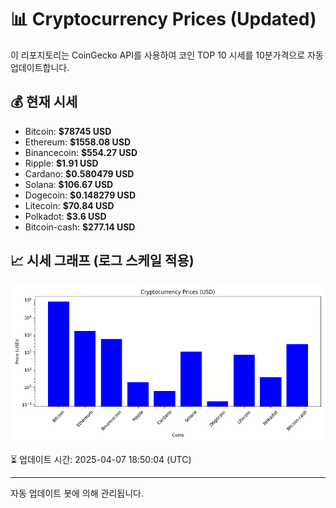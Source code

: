 
# 📊 Cryptocurrency Prices (Updated)

이 리포지토리는 CoinGecko API를 사용하여 코인 TOP 10 시세를 10분가격으로 자동 업데이트합니다.

## 💰 현재 시세
- Bitcoin: **$78745 USD**
- Ethereum: **$1558.08 USD**
- Binancecoin: **$554.27 USD**
- Ripple: **$1.91 USD**
- Cardano: **$0.580479 USD**
- Solana: **$106.67 USD**
- Dogecoin: **$0.148279 USD**
- Litecoin: **$70.84 USD**
- Polkadot: **$3.6 USD**
- Bitcoin-cash: **$277.14 USD**

## 📈 시세 그래프 (로그 스케일 적용)
![Crypto Prices](crypto_prices.png)

⏳ 업데이트 시간: 2025-04-07 18:50:04 (UTC)

---
자동 업데이트 봇에 의해 관리됩니다.
